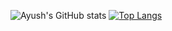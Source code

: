 
![Ayush's GitHub stats](https://github-readme-stats.vercel.app/api?username=Ayush4385&theme=radical&show_icons=true)
[![Top Langs](https://github-readme-stats.vercel.app/api/top-langs/?username=Ayush4385&theme=radical&layout=compact)](https://github.com/anuraghazra/github-readme-stats)
